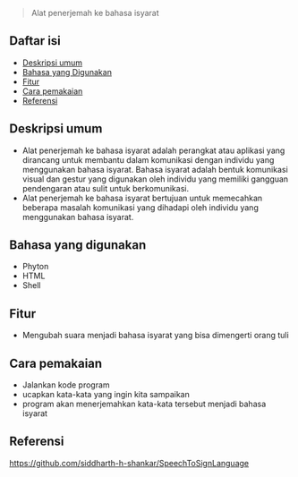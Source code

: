 
> Alat penerjemah ke bahasa isyarat

## Daftar isi
* [Deskripsi umum](#deskripsi-umum)
* [Bahasa yang Digunakan](#bahasa-yang-digunakan)
* [Fitur](#fitur)
* [Cara pemakaian](#cara-pemakaian)
* [Referensi](#referensi)



## Deskripsi umum
- Alat penerjemah ke bahasa isyarat adalah perangkat atau aplikasi yang dirancang untuk membantu dalam komunikasi dengan individu yang menggunakan bahasa isyarat. Bahasa isyarat adalah bentuk komunikasi visual dan gestur yang digunakan oleh individu yang memiliki gangguan pendengaran atau sulit untuk berkomunikasi.
- Alat penerjemah ke bahasa isyarat bertujuan untuk memecahkan beberapa masalah komunikasi yang dihadapi oleh individu yang menggunakan bahasa isyarat.



## Bahasa yang digunakan
- Phyton
- HTML
- Shell


## Fitur
- Mengubah suara menjadi bahasa isyarat yang bisa dimengerti orang tuli



## Cara pemakaian
- Jalankan kode program
- ucapkan kata-kata yang ingin kita sampaikan
- program akan menerjemahkan kata-kata tersebut menjadi bahasa isyarat

## Referensi

https://github.com/siddharth-h-shankar/SpeechToSignLanguage











